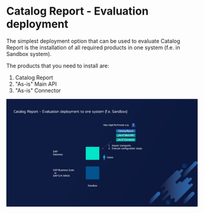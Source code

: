 # Catalog Report - Evaluation deployment

The simplest deployment option that can be used to evaluate Catalog Report is the installation of all required products in one system (f.e. in Sandbox system).

The products that you need to install are:

1. Catalog Report
2. "As-is" Main API
3. "As-is" Connector

![](res/eval-dep.png)